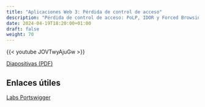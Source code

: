 ```yaml
---
title: "Aplicaciones Web 3: Pérdida de control de acceso"
description: "Pérdida de control de acceso: PoLP, IDOR y Forced Browsing."
date: 2024-04-19T18:20:00+01:00
draft: false
weight: 70
---
```


{{< youtube JOVTwyAjuGw >}}

[Diapositivas (PDF)](web-3.pdf)

## Enlaces útiles

[Labs Portswigger](https://portswigger.net/web-security/all-labs#access-control-vulnerabilities)
